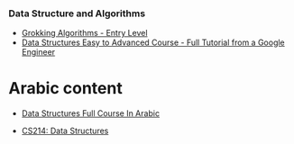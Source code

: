 ### Data Structure and Algorithms

- [Grokking Algorithms - Entry Level](https://bit.ly/3xl71jO)
- [Data Structures Easy to Advanced Course - Full Tutorial from a Google Engineer](https://www.youtube.com/watch?v=RBSGKlAvoiM)

# Arabic content
- [Data Structures Full Course In Arabic](https://www.youtube.com/playlist?list=PLPt2dINI2MIZX2EtY81WI-lDkvhKziLKM)

- [CS214: Data Structures](https://www.youtube.com/playlist?list=PLoK2Lr1miEm-5zCzKE8siQezj9rvQlnca)
